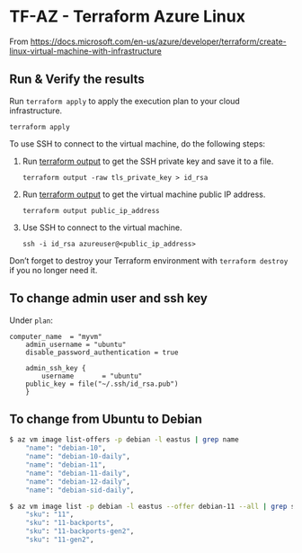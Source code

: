 # TF-AZ - Terraform Azure Linux

From https://docs.microsoft.com/en-us/azure/developer/terraform/create-linux-virtual-machine-with-infrastructure


## Run & Verify the results

Run `terraform apply` to apply the execution plan to your cloud infrastructure.

`terraform apply`

To use SSH to connect to the virtual machine, do the following steps:

1. Run [terraform output](https://www.terraform.io/cli/commands/output) to get the SSH private key and save it to a file.

    ```console
    terraform output -raw tls_private_key > id_rsa
    ```

1. Run [terraform output](https://www.terraform.io/cli/commands/output) to get the virtual machine public IP address.


    ```console
    terraform output public_ip_address
    ```

1. Use SSH to connect to the virtual machine.

    ```console
    ssh -i id_rsa azureuser@<public_ip_address>
    ```

Don’t forget to destroy your Terraform environment with `terraform destroy` if you no longer need it.

## To change admin user and ssh key

Under `plan`:

```
computer_name  = "myvm"
    admin_username = "ubuntu"
    disable_password_authentication = true

    admin_ssh_key {
        username       = "ubuntu"
	public_key = file("~/.ssh/id_rsa.pub")
    }
```

## To change from Ubuntu to Debian

```sh
$ az vm image list-offers -p debian -l eastus | grep name
    "name": "debian-10",
    "name": "debian-10-daily",
    "name": "debian-11",
    "name": "debian-11-daily",
    "name": "debian-12-daily",
    "name": "debian-sid-daily",

$ az vm image list -p debian -l eastus --offer debian-11 --all | grep sku | sort -u
    "sku": "11",
    "sku": "11-backports",
    "sku": "11-backports-gen2",
    "sku": "11-gen2",
```
